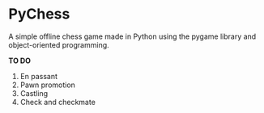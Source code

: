 PyChess
=======

A simple offline chess game made in Python using the pygame library and object-oriented programming.

**TO DO**
1. En passant
2. Pawn promotion
3. Castling
4. Check and checkmate
